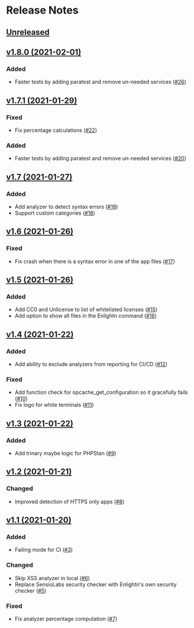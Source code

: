 # Release Notes

## [Unreleased](https://github.com/enlightn/enlightn/compare/v1.8.0...master)

## [v1.8.0 (2021-02-01)](https://github.com/enlightn/enlightn/compare/v1.7.1...v1.8.0)

### Added
- Faster tests by adding paratest and remove un-needed services ([#26](https://github.com/enlightn/enlightn/pull/26))

## [v1.7.1 (2021-01-29)](https://github.com/enlightn/enlightn/compare/v1.7...v1.7.1)

### Fixed
- Fix percentage calculations ([#22](https://github.com/enlightn/enlightn/pull/22))

### Added
- Faster tests by adding paratest and remove un-needed services ([#20](https://github.com/enlightn/enlightn/pull/20))

## [v1.7 (2021-01-27)](https://github.com/enlightn/enlightn/compare/v1.6...v1.7)

### Added
- Add analyzer to detect syntax errors ([#19](https://github.com/enlightn/enlightn/pull/19))
- Support custom categories ([#18](https://github.com/enlightn/enlightn/pull/18))

## [v1.6 (2021-01-26)](https://github.com/enlightn/enlightn/compare/v1.5...v1.6)

### Fixed
- Fix crash when there is a syntax error in one of the app files ([#17](https://github.com/enlightn/enlightn/pull/17))

## [v1.5 (2021-01-26)](https://github.com/enlightn/enlightn/compare/v1.4...v1.5)

### Added
- Add CC0 and Unlicense to list of whitelisted licenses ([#15](https://github.com/enlightn/enlightn/pull/15))
- Add option to show all files in the Enlightn command ([#16](https://github.com/enlightn/enlightn/pull/16))

## [v1.4 (2021-01-22)](https://github.com/enlightn/enlightn/compare/v1.3...v1.4)

### Added
- Add ability to exclude analyzers from reporting for CI/CD ([#12](https://github.com/enlightn/enlightn/pull/12))

### Fixed
- Add function check for opcache_get_configuration so it gracefully fails ([#10](https://github.com/enlightn/enlightn/pull/10))
- Fix logo for white terminals ([#11](https://github.com/enlightn/enlightn/pull/11))

## [v1.3 (2021-01-22)](https://github.com/enlightn/enlightn/compare/v1.2...v1.3)

### Added
- Add trinary maybe logic for PHPStan ([#9](https://github.com/enlightn/enlightn/pull/9))

## [v1.2 (2021-01-21)](https://github.com/enlightn/enlightn/compare/v1.1...v1.2)

### Changed
- Improved detection of HTTPS only apps ([#8](https://github.com/enlightn/enlightn/pull/8))

## [v1.1 (2021-01-20)](https://github.com/enlightn/enlightn/compare/v1.0...v1.1)

### Added
- Failing mode for CI ([#3](https://github.com/enlightn/enlightn/pull/3))

### Changed
- Skip XSS analyzer in local ([#6](https://github.com/enlightn/enlightn/pull/6))
- Replace SensioLabs security checker with Enlightn's own security checker ([#5](https://github.com/enlightn/enlightn/pull/5))

### Fixed
- Fix analyzer percentage computation ([#7](https://github.com/enlightn/enlightn/pull/7))
